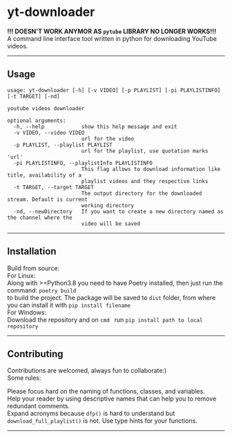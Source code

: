 # yt-downloader
**!!! DOESN'T WORK ANYMOR AS `pytube` LIBRARY NO LONGER WORKS!!!**  
A command line interface tool written in python for downloading YouTube videos.
___
## Usage
````
usage: yt-downloader [-h] [-v VIDEO] [-p PLAYLIST] [-pi PLAYLISTINFO] [-t TARGET] [-nd]

youtube videos downloader

optional arguments:
  -h, --help            show this help message and exit
  -v VIDEO, --video VIDEO
                        url for the video
  -p PLAYLIST, --playlist PLAYLIST
                        url for the playlist, use quotation marks 'url'
  -pi PLAYLISTINFO, --playlistInfo PLAYLISTINFO
                        This flag allows to download information like title, availability of a
                        playlist videos and they respective links
  -t TARGET, --target TARGET
                        The output directory for the downloaded stream. Default is current
                        working directory
  -nd, --newDirectory   If you want to create a new directory named as the channel where the
                        video will be saved
````
___
## Installation
Build from source:  
For Linux:  
Along with >=Python3.8 you need to have Poetry installed, then just run the command:
`poetry build`  
to build the project. The package will be saved to `dist` folder, from where you can install it with `pip install filename`  
For Windows:  
Download the repository and on `cmd ` run `pip install path to local repository`
___
## Contributing
Contributions are welcomed, always fun to collaborate:)  
Some rules:

Please focus hard on the naming of functions, classes, and variables.  
Help your reader by using descriptive names that can help you to remove redundant comments.  
Expand acronyms because `dfp()` is hard to understand but `download_full_playlist()` is not.
Use type hints for your functions.
___

